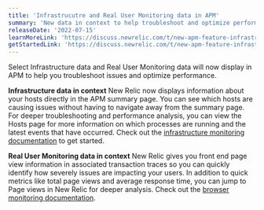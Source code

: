```yaml
---
title: 'Infrastrucutre and Real User Monitoring data in APM'
summary: 'New data in context to help troubleshoot and optimize performance faster' 
releaseDate: '2022-07-15'
learnMoreLink: 'https://discuss.newrelic.com/t/new-apm-feature-infrastructure-and-real-user-monitoring-data-in-context/188330'
getStartedLink: 'https://discuss.newrelic.com/t/new-apm-feature-infrastructure-and-real-user-monitoring-data-in-context/188330'
---
```


Select Infrastructure data and Real User Monitoring data will now display in APM to help you troubleshoot issues and optimize performance. 

**Infrastructure data in context**
New Relic now displays information about your hosts directly in the APM summary page. You can see which hosts are causing issues without having to navigate away from the summary page. For deeper troubleshooting and performance analysis, you can view the Hosts page for more information on which processes are running and the latest events that have occurred. Check out the [infrastructure monitoring documentation](https://docs.newrelic.com/docs/infrastructure/infrastructure-monitoring/get-started/get-started-infrastructure-monitoring/) to get started.

**Real User Monitoring data in context**
New Relic gives you front end page view information in associated transaction traces so you can quickly identify how severely issues are impacting your users. In addition to quick metrics like total page views and average response time, you can jump to Page views in New Relic for deeper analysis. Check out the [browser monitoring documentation](https://docs.newrelic.com/docs/browser/browser-monitoring/getting-started/introduction-browser-monitoring/).